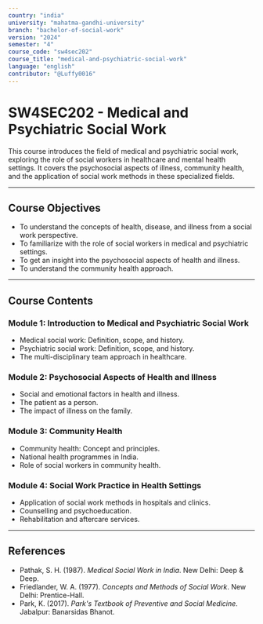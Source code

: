 ```yaml
---
country: "india"
university: "mahatma-gandhi-university"
branch: "bachelor-of-social-work"
version: "2024"
semester: "4"
course_code: "sw4sec202"
course_title: "medical-and-psychiatric-social-work"
language: "english"
contributor: "@Luffy0016"
---
```

# SW4SEC202 - Medical and Psychiatric Social Work

This course introduces the field of medical and psychiatric social work, exploring the role of social workers in healthcare and mental health settings. It covers the psychosocial aspects of illness, community health, and the application of social work methods in these specialized fields.

---
## Course Objectives

* To understand the concepts of health, disease, and illness from a social work perspective.
* To familiarize with the role of social workers in medical and psychiatric settings.
* To get an insight into the psychosocial aspects of health and illness.
* To understand the community health approach.

---
## Course Contents

### Module 1: Introduction to Medical and Psychiatric Social Work
* Medical social work: Definition, scope, and history.
* Psychiatric social work: Definition, scope, and history.
* The multi-disciplinary team approach in healthcare.

### Module 2: Psychosocial Aspects of Health and Illness
* Social and emotional factors in health and illness.
* The patient as a person.
* The impact of illness on the family.

### Module 3: Community Health
* Community health: Concept and principles.
* National health programmes in India.
* Role of social workers in community health.

### Module 4: Social Work Practice in Health Settings
* Application of social work methods in hospitals and clinics.
* Counselling and psychoeducation.
* Rehabilitation and aftercare services.

---
## References
* Pathak, S. H. (1987). *Medical Social Work in India*. New Delhi: Deep & Deep.
* Friedlander, W. A. (1977). *Concepts and Methods of Social Work*. New Delhi: Prentice-Hall.
* Park, K. (2017). *Park's Textbook of Preventive and Social Medicine*. Jabalpur: Banarsidas Bhanot.